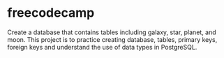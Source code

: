 # freecodecamp
Create a database that contains tables including galaxy, star, planet, and moon. This project is to practice creating database, tables, primary keys, foreign keys and understand the use of data types in PostgreSQL.
